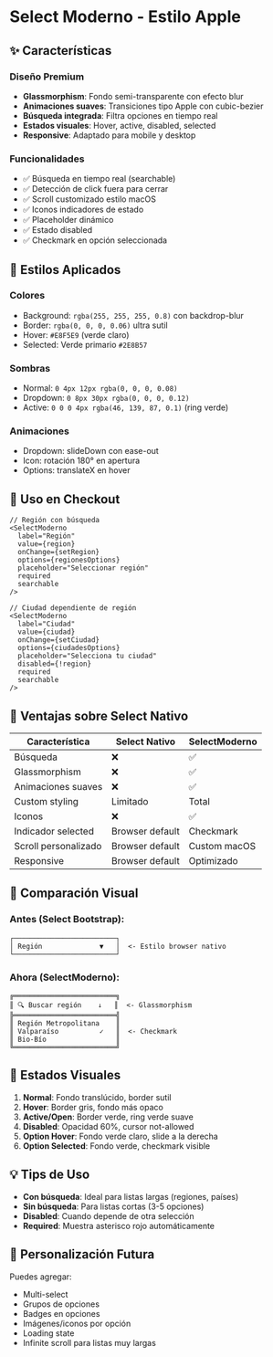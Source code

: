 # Select Moderno - Estilo Apple

## ✨ Características

### Diseño Premium
- **Glassmorphism**: Fondo semi-transparente con efecto blur
- **Animaciones suaves**: Transiciones tipo Apple con cubic-bezier
- **Búsqueda integrada**: Filtra opciones en tiempo real
- **Estados visuales**: Hover, active, disabled, selected
- **Responsive**: Adaptado para mobile y desktop

### Funcionalidades
- ✅ Búsqueda en tiempo real (searchable)
- ✅ Detección de click fuera para cerrar
- ✅ Scroll customizado estilo macOS
- ✅ Iconos indicadores de estado
- ✅ Placeholder dinámico
- ✅ Estado disabled
- ✅ Checkmark en opción seleccionada

## 🎨 Estilos Aplicados

### Colores
- Background: `rgba(255, 255, 255, 0.8)` con backdrop-blur
- Border: `rgba(0, 0, 0, 0.06)` ultra sutil
- Hover: `#E8F5E9` (verde claro)
- Selected: Verde primario `#2E8B57`

### Sombras
- Normal: `0 4px 12px rgba(0, 0, 0, 0.08)`
- Dropdown: `0 8px 30px rgba(0, 0, 0, 0.12)`
- Active: `0 0 0 4px rgba(46, 139, 87, 0.1)` (ring verde)

### Animaciones
- Dropdown: slideDown con ease-out
- Icon: rotación 180° en apertura
- Options: translateX en hover

## 🚀 Uso en Checkout

```tsx
// Región con búsqueda
<SelectModerno
  label="Región"
  value={region}
  onChange={setRegion}
  options={regionesOptions}
  placeholder="Seleccionar región"
  required
  searchable
/>

// Ciudad dependiente de región
<SelectModerno
  label="Ciudad"
  value={ciudad}
  onChange={setCiudad}
  options={ciudadesOptions}
  placeholder="Selecciona tu ciudad"
  disabled={!region}
  required
  searchable
/>
```

## 📱 Ventajas sobre Select Nativo

| Característica | Select Nativo | SelectModerno |
|---------------|---------------|---------------|
| Búsqueda | ❌ | ✅ |
| Glassmorphism | ❌ | ✅ |
| Animaciones suaves | ❌ | ✅ |
| Custom styling | Limitado | Total |
| Iconos | ❌ | ✅ |
| Indicador selected | Browser default | Checkmark |
| Scroll personalizado | Browser default | Custom macOS |
| Responsive | Browser default | Optimizado |

## 🎯 Comparación Visual

### Antes (Select Bootstrap):
```
┌─────────────────────────┐
│ Región              ▼   │  <- Estilo browser nativo
└─────────────────────────┘
```

### Ahora (SelectModerno):
```
╔═════════════════════════╗
║ 🔍 Buscar región    ↓   ║  <- Glassmorphism
╠═════════════════════════╣
║ Región Metropolitana    ║
║ Valparaíso          ✓   ║  <- Checkmark
║ Bio-Bío                 ║
╚═════════════════════════╝
```

## 🎨 Estados Visuales

1. **Normal**: Fondo translúcido, border sutil
2. **Hover**: Border gris, fondo más opaco
3. **Active/Open**: Border verde, ring verde suave
4. **Disabled**: Opacidad 60%, cursor not-allowed
5. **Option Hover**: Fondo verde claro, slide a la derecha
6. **Option Selected**: Fondo verde, checkmark visible

## 💡 Tips de Uso

- **Con búsqueda**: Ideal para listas largas (regiones, países)
- **Sin búsqueda**: Para listas cortas (3-5 opciones)
- **Disabled**: Cuando depende de otra selección
- **Required**: Muestra asterisco rojo automáticamente

## 🔧 Personalización Futura

Puedes agregar:
- Multi-select
- Grupos de opciones
- Badges en opciones
- Imágenes/iconos por opción
- Loading state
- Infinite scroll para listas muy largas
